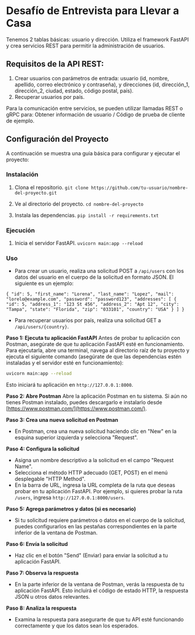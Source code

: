 # Desafío de Entrevista para Llevar a Casa
Tenemos 2 tablas básicas: usuario y dirección. Utiliza el framework FastAPI y crea servicios REST para permitir la administración de usuarios.

## Requisitos de la API REST:
1. Crear usuarios con parámetros de entrada: usuario (id, nombre, apellido, correo electrónico y contraseña), y direcciones (id, dirección_1, dirección_2, ciudad, estado, código postal, país).
2. Recuperar usuarios por país.

Para la comunicación entre servicios, se pueden utilizar llamadas REST o gRPC para: Obtener información de usuario / Código de prueba de cliente de ejemplo.

## Configuración del Proyecto
A continuación se muestra una guía básica para configurar y ejecutar el proyecto:

### Instalación
1. Clona el repositorio.
`git clone https://github.com/tu-usuario/nombre-del-proyecto.git`

2. Ve al directorio del proyecto.
`cd nombre-del-proyecto`

3. Instala las dependencias.
`pip install -r requirements.txt`

### Ejecución
1. Inicia el servidor FastAPI.
`uvicorn main:app --reload`

### Uso
- Para crear un usuario, realiza una solicitud POST a `/api/users` con los datos del usuario en el cuerpo de la solicitud en formato JSON. El siguiente es un ejemplo:

`{
    "id": 5,
    "first_name": "Lorena",
    "last_name": "Lopez",
    "mail": "lorelo@example.com",
    "password": "password123",
    "addresses": [
        {
            "id": 5,
            "address_1": "123 St 456",
            "address_2": "Apt 12",
            "city": "Tampa",
            "state": "Florida",
            "zip": "033101",
            "country": "USA"
        }
    ]
}`

- Para recuperar usuarios por país, realiza una solicitud GET a `/api/users/{country}`.

**Paso 1: Ejecuta tu aplicación FastAPI**
Antes de probar tu aplicación con Postman, asegúrate de que tu aplicación FastAPI esté en funcionamiento. Para ejecutarla, abre una terminal, navega al directorio raíz de tu proyecto y ejecuta el siguiente comando (asegúrate de que las dependencias estén instaladas y el servidor esté en funcionamiento):

```bash
uvicorn main:app --reload
```

Esto iniciará tu aplicación en `http://127.0.0.1:8000`.

**Paso 2: Abre Postman**
Abre la aplicación Postman en tu sistema. Si aún no tienes Postman instalado, puedes descargarlo e instalarlo desde [https://www.postman.com/](https://www.postman.com/).

**Paso 3: Crea una nueva solicitud en Postman**
- En Postman, crea una nueva solicitud haciendo clic en "New" en la esquina superior izquierda y selecciona "Request".

**Paso 4: Configura la solicitud**
- Asigna un nombre descriptivo a la solicitud en el campo "Request Name".
- Selecciona el método HTTP adecuado (GET, POST) en el menú desplegable "HTTP Method".
- En la barra de URL, ingresa la URL completa de la ruta que deseas probar en tu aplicación FastAPI. Por ejemplo, si quieres probar la ruta `/users`, ingresa `http://127.0.0.1:8000/users`.

**Paso 5: Agrega parámetros y datos (si es necesario)**
- Si tu solicitud requiere parámetros o datos en el cuerpo de la solicitud, puedes configurarlos en las pestañas correspondientes en la parte inferior de la ventana de Postman.

**Paso 6: Envía la solicitud**
- Haz clic en el botón "Send" (Enviar) para enviar la solicitud a tu aplicación FastAPI.

**Paso 7: Observa la respuesta**
- En la parte inferior de la ventana de Postman, verás la respuesta de tu aplicación FastAPI. Esto incluirá el código de estado HTTP, la respuesta JSON u otros datos relevantes.

**Paso 8: Analiza la respuesta**
- Examina la respuesta para asegurarte de que tu API esté funcionando correctamente y que los datos sean los esperados.
